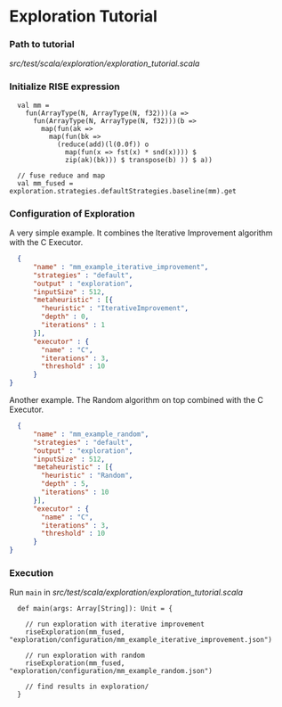 # Exploration Tutorial

### Path to tutorial
*src/test/scala/exploration/exploration_tutorial.scala*

### Initialize RISE expression
```
  val mm =
    fun(ArrayType(N, ArrayType(N, f32)))(a =>
      fun(ArrayType(N, ArrayType(N, f32)))(b =>
        map(fun(ak =>
          map(fun(bk =>
            (reduce(add)(l(0.0f)) o
              map(fun(x => fst(x) * snd(x)))) $
              zip(ak)(bk))) $ transpose(b) )) $ a))

  // fuse reduce and map
  val mm_fused = exploration.strategies.defaultStrategies.baseline(mm).get

```

### Configuration of Exploration
A very simple example. It combines the Iterative Improvement algorithm with the C Executor.
```json
  {
      "name" : "mm_example_iterative_improvement",
      "strategies" : "default",
      "output" : "exploration",
      "inputSize" : 512,
      "metaheuristic" : [{
        "heuristic" : "IterativeImprovement",
        "depth" : 0,
        "iterations" : 1
      }],
      "executor" : {
        "name" : "C",
        "iterations" : 3,
	  	"threshold" : 10
      }
}
```
Another example. The Random algorithm on top combined with the C Executor.
```json
  {
      "name" : "mm_example_random",
      "strategies" : "default",
      "output" : "exploration",
      "inputSize" : 512,
      "metaheuristic" : [{
        "heuristic" : "Random",
        "depth" : 5,
        "iterations" : 10
      }],
      "executor" : {
        "name" : "C",
        "iterations" : 3,
	  	"threshold" : 10
      }
}
```
### Execution
Run `main` in *src/test/scala/exploration/exploration_tutorial.scala*

```
  def main(args: Array[String]): Unit = {

    // run exploration with iterative improvement
    riseExploration(mm_fused, "exploration/configuration/mm_example_iterative_improvement.json")

    // run exploration with random
    riseExploration(mm_fused, "exploration/configuration/mm_example_random.json")

    // find results in exploration/
  }
```